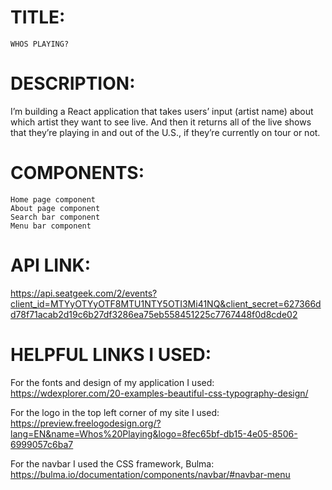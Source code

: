 # TITLE:
	WHOS PLAYING?

# DESCRIPTION:
I’m building a React application that takes users’ input (artist name) about which artist they want to see live. And then it returns all of the live shows that they’re playing in and out of the U.S., if they’re currently on tour or not.

# COMPONENTS:
	Home page component
	About page component
	Search bar component
	Menu bar component

# API LINK:
https://api.seatgeek.com/2/events?client_id=MTYyOTYyOTF8MTU1NTY5OTI3Mi41NQ&client_secret=627366dd78f71acab2d19c6b27df3286ea75eb558451225c7767448f0d8cde02

# HELPFUL LINKS I USED:

For the fonts and design of my application I used:
https://wdexplorer.com/20-examples-beautiful-css-typography-design/

For the logo in the top left corner of my site I used:
https://preview.freelogodesign.org/?lang=EN&name=Whos%20Playing&logo=8fec65bf-db15-4e05-8506-6999057c6ba7

For the navbar I used the CSS framework, Bulma:
https://bulma.io/documentation/components/navbar/#navbar-menu
